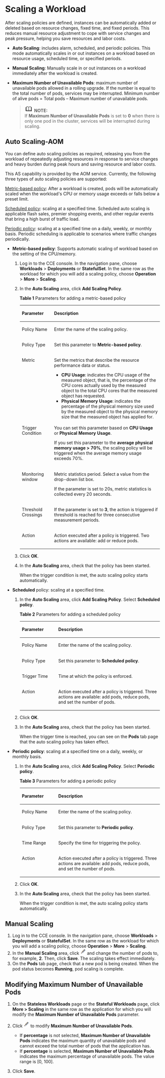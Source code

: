 # Scaling a Workload<a name="cce_01_0057"></a>

After  scaling policies  are defined, instances can be automatically added or deleted based on resource changes, fixed time, and fixed periods. This reduces manual resource adjustment to cope with service changes and peak pressure, helping you save resources and labor costs.

-   **Auto Scaling**: includes alarm, scheduled, and periodic policies. This mode automatically scales in or out instances on a workload based on resource usage, scheduled time, or specified periods.
-   **Manual Scaling**: Manually scale in or out instances on a workload immediately after the workload is created.
-   **Maximum Number of Unavailable Pods**: maximum number of unavailable pods allowed in a rolling upgrade. If the number is equal to the total number of pods, services may be interrupted. Minimum number of alive pods = Total pods – Maximum number of unavailable pods.

    >![](public_sys-resources/icon-note.gif) **NOTE:**   
    >If  **Maximum Number of Unavailable Pods**  is set to  **0**  when there is only one pod in the cluster, services will be interrupted during scaling.  


## Auto Scaling-AOM<a name="section1656965814562"></a>

You can define auto scaling policies as required, releasing you from the workload of repeatedly adjusting resources in response to service changes and heavy burden during peak hours and saving resource and labor costs.

This AS capability is provided by the AOM service. Currently, the following three types of auto scaling policies are supported:

[Metric-based policy](#li16804196913): After a workload is created, pods will be automatically scaled when the workload's CPU or memory usage exceeds or falls below a preset limit.

[Scheduled policy](#li1595211281895): scaling at a specified time. Scheduled auto scaling is applicable flash sales, premier shopping events, and other regular events that bring a high burst of traffic load.

[Periodic policy](#li35861531491): scaling at a specified time on a daily, weekly, or monthly basis. Periodic scheduling is applicable to scenarios where traffic changes periodically.

-   <a name="li16804196913"></a>**Metric-based policy**: Supports automatic scaling of workload based on the setting of the CPU/memory.
    1.  Log in to the CCE console. In the navigation pane, choose  **Workloads**  \>  **Deployments**  or  **StatefulSet**. In the same row as the workload for which you will add a scaling policy, choose  **Operation**  \>  **More**  \>  **Scaling**.
    2.  In the  **Auto Scaling**  area, click  **Add Scaling Policy**.

        **Table  1**  Parameters for adding a metric-based policy

        <a name="table19998181617578"></a>
        <table><thead align="left"><tr id="row152117205715"><th class="cellrowborder" valign="top" width="23%" id="mcps1.2.3.1.1"><p id="p154121795719"><a name="p154121795719"></a><a name="p154121795719"></a>Parameter</p>
        </th>
        <th class="cellrowborder" valign="top" width="77%" id="mcps1.2.3.1.2"><p id="p87151735714"><a name="p87151735714"></a><a name="p87151735714"></a>Description</p>
        </th>
        </tr>
        </thead>
        <tbody><tr id="row18981795718"><td class="cellrowborder" valign="top" width="23%" headers="mcps1.2.3.1.1 "><p id="p1612131785715"><a name="p1612131785715"></a><a name="p1612131785715"></a>Policy Name</p>
        </td>
        <td class="cellrowborder" valign="top" width="77%" headers="mcps1.2.3.1.2 "><p id="p1514161785713"><a name="p1514161785713"></a><a name="p1514161785713"></a>Enter the name of the scaling policy.</p>
        </td>
        </tr>
        <tr id="row315181717574"><td class="cellrowborder" valign="top" width="23%" headers="mcps1.2.3.1.1 "><p id="p418141765713"><a name="p418141765713"></a><a name="p418141765713"></a>Policy Type</p>
        </td>
        <td class="cellrowborder" valign="top" width="77%" headers="mcps1.2.3.1.2 "><p id="p622317175715"><a name="p622317175715"></a><a name="p622317175715"></a>Set this parameter to <span class="uicontrol" id="uicontrol57503634515"><a name="uicontrol57503634515"></a><a name="uicontrol57503634515"></a><b>Metric-based policy</b></span>.</p>
        </td>
        </tr>
        <tr id="row17669451397"><td class="cellrowborder" valign="top" width="23%" headers="mcps1.2.3.1.1 "><p id="p86701459915"><a name="p86701459915"></a><a name="p86701459915"></a>Metric</p>
        </td>
        <td class="cellrowborder" valign="top" width="77%" headers="mcps1.2.3.1.2 "><p id="p16701951895"><a name="p16701951895"></a><a name="p16701951895"></a>Set the metrics that describe the resource performance data or status.</p>
        <a name="ul20392191212016"></a><a name="ul20392191212016"></a><ul id="ul20392191212016"><li><strong id="b790894192518"><a name="b790894192518"></a><a name="b790894192518"></a>CPU Usage</strong>: indicates the CPU usage of the measured object, that is, the percentage of the CPU cores actually used by the measured object to the total CPU cores that the measured object has requested.</li><li><strong id="b1764184811255"><a name="b1764184811255"></a><a name="b1764184811255"></a>Physical Memory Usage</strong>: indicates the percentage of the physical memory size used by the measured object to the physical memory size that the measured object has applied for.</li></ul>
        </td>
        </tr>
        <tr id="row122211765714"><td class="cellrowborder" valign="top" width="23%" headers="mcps1.2.3.1.1 "><p id="p102417173579"><a name="p102417173579"></a><a name="p102417173579"></a>Trigger Condition</p>
        </td>
        <td class="cellrowborder" valign="top" width="77%" headers="mcps1.2.3.1.2 "><p id="p02641715716"><a name="p02641715716"></a><a name="p02641715716"></a>You can set this parameter based on <span class="uicontrol" id="uicontrol1561224791720"><a name="uicontrol1561224791720"></a><a name="uicontrol1561224791720"></a><b>CPU Usage</b></span> or <span class="uicontrol" id="uicontrol166121847141715"><a name="uicontrol166121847141715"></a><a name="uicontrol166121847141715"></a><b>Physical Memory Usage</b></span>.</p>
        <p id="p102871735719"><a name="p102871735719"></a><a name="p102871735719"></a>If you set this parameter to the <strong id="b196183581268"><a name="b196183581268"></a><a name="b196183581268"></a>average physical memory usage &gt; 70%</strong>, the scaling policy will be triggered when the average memory usage exceeds 70%.</p>
        </td>
        </tr>
        <tr id="row093120121869"><td class="cellrowborder" valign="top" width="23%" headers="mcps1.2.3.1.1 "><p id="p393115121169"><a name="p393115121169"></a><a name="p393115121169"></a>Monitoring window</p>
        </td>
        <td class="cellrowborder" valign="top" width="77%" headers="mcps1.2.3.1.2 "><p id="p152221321617"><a name="p152221321617"></a><a name="p152221321617"></a>Metric statistics period. Select a value from the drop-down list box.</p>
        <p id="p152223321267"><a name="p152223321267"></a><a name="p152223321267"></a>If the parameter is set to 20s, metric statistics is collected every 20 seconds.</p>
        </td>
        </tr>
        <tr id="row1735111705710"><td class="cellrowborder" valign="top" width="23%" headers="mcps1.2.3.1.1 "><p id="p1936617175719"><a name="p1936617175719"></a><a name="p1936617175719"></a>Threshold Crossings</p>
        </td>
        <td class="cellrowborder" valign="top" width="77%" headers="mcps1.2.3.1.2 "><p id="p93816171572"><a name="p93816171572"></a><a name="p93816171572"></a>If the parameter is set to <strong id="b66181047141719"><a name="b66181047141719"></a><a name="b66181047141719"></a>3</strong>, the action is triggered if threshold is reached for three consecutive measurement periods.</p>
        </td>
        </tr>
        <tr id="row139111716578"><td class="cellrowborder" valign="top" width="23%" headers="mcps1.2.3.1.1 "><p id="p240141775712"><a name="p240141775712"></a><a name="p240141775712"></a>Action</p>
        </td>
        <td class="cellrowborder" valign="top" width="77%" headers="mcps1.2.3.1.2 "><p id="p241121715570"><a name="p241121715570"></a><a name="p241121715570"></a>Action executed after a policy is triggered. Two actions are available: add or reduce pods.</p>
        </td>
        </tr>
        </tbody>
        </table>

    3.  Click  **OK**.
    4.  In the  **Auto Scaling**  area, check that the policy has been started.

        When the trigger condition is met, the auto scaling policy starts automatically.


-   <a name="li1595211281895"></a>**Scheduled**  policy: scaling at a specified time.
    1.  In the  **Auto Scaling**  area, click  **Add Scaling Policy**. Select  **Scheduled policy**.

        **Table  2**  Parameters for adding a scheduled policy

        <a name="table0281144172511"></a>
        <table><thead align="left"><tr id="row1428011412512"><th class="cellrowborder" valign="top" width="26%" id="mcps1.2.3.1.1"><p id="p8280443259"><a name="p8280443259"></a><a name="p8280443259"></a>Parameter</p>
        </th>
        <th class="cellrowborder" valign="top" width="74%" id="mcps1.2.3.1.2"><p id="p12280847252"><a name="p12280847252"></a><a name="p12280847252"></a>Description</p>
        </th>
        </tr>
        </thead>
        <tbody><tr id="row1728054182516"><td class="cellrowborder" valign="top" width="26%" headers="mcps1.2.3.1.1 "><p id="p20280164142516"><a name="p20280164142516"></a><a name="p20280164142516"></a>Policy Name</p>
        </td>
        <td class="cellrowborder" valign="top" width="74%" headers="mcps1.2.3.1.2 "><p id="p19280144112510"><a name="p19280144112510"></a><a name="p19280144112510"></a>Enter the name of the scaling policy.</p>
        </td>
        </tr>
        <tr id="row5280154182518"><td class="cellrowborder" valign="top" width="26%" headers="mcps1.2.3.1.1 "><p id="p8280164192519"><a name="p8280164192519"></a><a name="p8280164192519"></a>Policy Type</p>
        </td>
        <td class="cellrowborder" valign="top" width="74%" headers="mcps1.2.3.1.2 "><p id="p15280134182513"><a name="p15280134182513"></a><a name="p15280134182513"></a>Set this parameter to <strong id="b71891229131820"><a name="b71891229131820"></a><a name="b71891229131820"></a>Scheduled policy</strong>.</p>
        </td>
        </tr>
        <tr id="row1728113415258"><td class="cellrowborder" valign="top" width="26%" headers="mcps1.2.3.1.1 "><p id="p112804418256"><a name="p112804418256"></a><a name="p112804418256"></a>Trigger Time</p>
        </td>
        <td class="cellrowborder" valign="top" width="74%" headers="mcps1.2.3.1.2 "><p id="p1280646254"><a name="p1280646254"></a><a name="p1280646254"></a>Time at which the policy is enforced.</p>
        </td>
        </tr>
        <tr id="row112811346259"><td class="cellrowborder" valign="top" width="26%" headers="mcps1.2.3.1.1 "><p id="p82812472513"><a name="p82812472513"></a><a name="p82812472513"></a>Action</p>
        </td>
        <td class="cellrowborder" valign="top" width="74%" headers="mcps1.2.3.1.2 "><p id="p82813416258"><a name="p82813416258"></a><a name="p82813416258"></a>Action executed after a policy is triggered. Three actions are available: add pods, reduce pods, and set the number of pods.</p>
        </td>
        </tr>
        </tbody>
        </table>

    2.  Click  **OK**.
    3.  In the  **Auto Scaling**  area, check that the policy has been started.

        When the trigger time is reached, you can see on the  **Pods**  tab page that the auto scaling policy has taken effect.


-   <a name="li35861531491"></a>**Periodic** **policy**: scaling at a specified time on a daily, weekly, or monthly basis.
    1.  In the  **Auto Scaling**  area, click  **Add Scaling Policy**. Select  **Periodic policy**.

        **Table  3**  Parameters for adding a periodic policy

        <a name="table184091016102710"></a>
        <table><thead align="left"><tr id="row13407141620275"><th class="cellrowborder" valign="top" width="26%" id="mcps1.2.3.1.1"><p id="p19407916192711"><a name="p19407916192711"></a><a name="p19407916192711"></a>Parameter</p>
        </th>
        <th class="cellrowborder" valign="top" width="74%" id="mcps1.2.3.1.2"><p id="p24071016172711"><a name="p24071016172711"></a><a name="p24071016172711"></a>Description</p>
        </th>
        </tr>
        </thead>
        <tbody><tr id="row10407101652718"><td class="cellrowborder" valign="top" width="26%" headers="mcps1.2.3.1.1 "><p id="p18407191622715"><a name="p18407191622715"></a><a name="p18407191622715"></a>Policy Name</p>
        </td>
        <td class="cellrowborder" valign="top" width="74%" headers="mcps1.2.3.1.2 "><p id="p11407121616277"><a name="p11407121616277"></a><a name="p11407121616277"></a>Enter the name of the scaling policy.</p>
        </td>
        </tr>
        <tr id="row3409316102719"><td class="cellrowborder" valign="top" width="26%" headers="mcps1.2.3.1.1 "><p id="p144071116132713"><a name="p144071116132713"></a><a name="p144071116132713"></a>Policy Type</p>
        </td>
        <td class="cellrowborder" valign="top" width="74%" headers="mcps1.2.3.1.2 "><p id="p7409181672718"><a name="p7409181672718"></a><a name="p7409181672718"></a>Set this parameter to <strong id="b8124749151812"><a name="b8124749151812"></a><a name="b8124749151812"></a>Periodic policy</strong>.</p>
        </td>
        </tr>
        <tr id="row1940915163272"><td class="cellrowborder" valign="top" width="26%" headers="mcps1.2.3.1.1 "><p id="p5409161662713"><a name="p5409161662713"></a><a name="p5409161662713"></a>Time Range</p>
        </td>
        <td class="cellrowborder" valign="top" width="74%" headers="mcps1.2.3.1.2 "><p id="p6409131672714"><a name="p6409131672714"></a><a name="p6409131672714"></a>Specify the time for triggering the policy.</p>
        </td>
        </tr>
        <tr id="row154091616182715"><td class="cellrowborder" valign="top" width="26%" headers="mcps1.2.3.1.1 "><p id="p174096168271"><a name="p174096168271"></a><a name="p174096168271"></a>Action</p>
        </td>
        <td class="cellrowborder" valign="top" width="74%" headers="mcps1.2.3.1.2 "><p id="p4409101613276"><a name="p4409101613276"></a><a name="p4409101613276"></a>Action executed after a policy is triggered. Three actions are available: add pods, reduce pods, and set the number of pods.</p>
        </td>
        </tr>
        </tbody>
        </table>

    2.  Click  **OK**.
    3.  In the  **Auto Scaling**  area, check that the policy has been started.

        When the trigger condition is met, the auto scaling policy starts automatically.



## Manual Scaling<a name="section1050418516503"></a>

1.  Log in to the CCE console. In the navigation pane, choose  **Workloads**  \>  **Deployments**  or  **StatefulSet**. In the same row as the workload for which you will add a scaling policy, choose  **Operation**  \>  **More**  \>  ****Scaling****.
2.  In the  **Manual Scaling**  area, click  ![](figures/icon-edit-0.png)  and change the number of pods to, for example,  **2**. Then, click  **Save**. The scaling takes effect immediately.
3.  On the  **Pods**  tab page, check that a new pod is being created. When the pod status becomes  **Running**, pod scaling is complete.

## Modifying Maximum Number of Unavailable Pods<a name="section7507175918309"></a>

1.  On the  **Stateless Workloads**  page or the  **Stateful Workloads**  page, click  **More \> Scaling**  in the same row as the application for which you will modify the  **Maximum Number of Unavailable Pods**  parameter.
2.  Click  ![](figures/icon-edit-0-7.png)  to modify  **Maximum Number of Unavailable Pods**.
    -   If  **percentage**  is not selected,  **Maximum Number of Unavailable Pods**  indicates the maximum quantity of unavailable pods and cannot exceed the total number of pods that the application has.
    -   If  **percentage**  is selected,  **Maximum Number of Unavailable Pods**  indicates the maximum percentage of unavailable pods. The value range is \[0, 100\].

3.  Click  **Save**.

